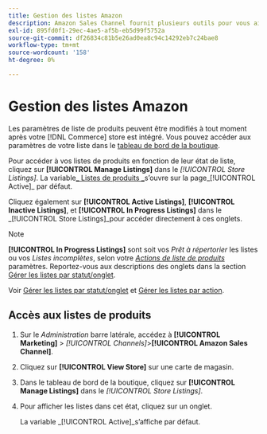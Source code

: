 ```yaml
---
title: Gestion des listes Amazon
description: Amazon Sales Channel fournit plusieurs outils pour vous aider à gérer vos listes Amazon à partir de l’administrateur Commerce.
exl-id: 895fd0f1-29ec-4ae5-af5b-eb5d99f5752a
source-git-commit: df26834c81b5e26ad0ea8c94c14292eb7c24bae8
workflow-type: tm+mt
source-wordcount: '158'
ht-degree: 0%

---
```


# Gestion des listes Amazon

Les paramètres de liste de produits peuvent être modifiés à tout moment après votre [!DNL Commerce] store est intégré. Vous pouvez accéder aux paramètres de votre liste dans le [tableau de bord de la boutique](./amazon-store-dashboard.md).

Pour accéder à vos listes de produits en fonction de leur état de liste, cliquez sur **[!UICONTROL Manage Listings]** dans le _[!UICONTROL Store Listings]_. La variable[_ Listes de produits _](./managing-listings-by-tab.md)s’ouvre sur la page_[!UICONTROL Active]_ par défaut.

Cliquez également sur **[!UICONTROL Active Listings]**, **[!UICONTROL Inactive Listings]**, et **[!UICONTROL In Progress Listings]** dans le _[!UICONTROL Store Listings]_pour accéder directement à ces onglets.

>[!NOTE]
>
>**[!UICONTROL In Progress Listings]** sont soit vos _Prêt à répertorier_ les listes ou vos _Listes incomplètes_, selon votre [_Actions de liste de produits_](./product-listing-actions.md) paramètres. Reportez-vous aux descriptions des onglets dans la section [Gérer les listes par statut/onglet](./managing-listings-by-tab.md).

Voir [Gérer les listes par statut/onglet](./managing-listings-by-tab.md) et [Gérer les listes par action](./managing-listings-by-action.md).

## Accès aux listes de produits

1. Sur le _Administration_ barre latérale, accédez à **[!UICONTROL Marketing]** > _[!UICONTROL Channels]_>**[!UICONTROL Amazon Sales Channel]**.

1. Cliquez sur **[!UICONTROL View Store]** sur une carte de magasin.

1. Dans le tableau de bord de la boutique, cliquez sur **[!UICONTROL Manage Listings]** dans le _[!UICONTROL Store Listings]_.

1. Pour afficher les listes dans cet état, cliquez sur un onglet.

   La variable _[!UICONTROL Active]_s’affiche par défaut.
